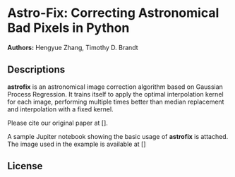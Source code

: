 # Astro-Fix: Correcting Astronomical Bad Pixels in Python
**Authors:** Hengyue Zhang, Timothy D. Brandt

## Descriptions
**astrofix** is an astronomical image correction algorithm based on Gaussian Process Regression. It trains itself to apply the optimal interpolation kernel for each image, performing multiple times better than median replacement and interpolation with a fixed kernel.

Please cite our original paper at [].  

A sample Jupiter notebook showing the basic usage of **astrofix** is attached. The image used in the example is available at []  

## License
